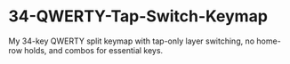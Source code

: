 # 34-QWERTY-Tap-Switch-Keymap
My 34-key QWERTY split keymap with tap-only layer switching, no home-row holds, and combos for essential keys.
